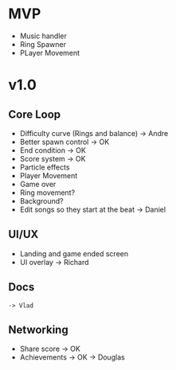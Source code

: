 # MVP
- Music handler
- Ring Spawner
- PLayer Movement

# v1.0
## Core Loop
- Difficulty curve (Rings and balance)
    -> Andre
- Better spawn control  -> OK
- End condition         -> OK
- Score system          -> OK
- Particle effects
 - Player Movement
 - Game over
 - Ring movement?
 - Background?
- Edit songs so they start at the beat
    -> Daniel

## UI/UX
- Landing and game ended screen
- UI overlay
    -> Richard

## Docs
    -> Vlad

## Networking
- Share score           -> OK
- Achievements          -> OK
    -> Douglas